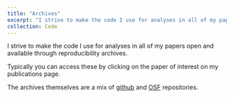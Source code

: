 ```yaml
---
title: "Archives"
excerpt: "I strive to make the code I use for analyses in all of my papers open and available through reproducibility archives, found through my publications page"
collection: Code
---
```


I strive to make the code I use for analyses in all of my papers open and available through reproducibility archives. 

Typically you can access these by clicking on the paper of interest on my publications page.

The archives themselves are a mix of [github](https://github.com/ryanoisin) and [OSF](osf.io/x2vgu) repositories.
